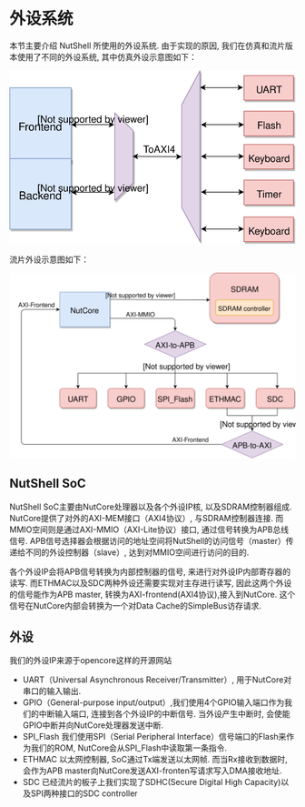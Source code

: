 # 外设系统

本节主要介绍 NutShell 所使用的外设系统. 由于实现的原因, 我们在仿真和流片版本使用了不同的外设系统, 其中仿真外设示意图如下：

![](mmio.svg)



流片外设示意图如下：

![](peripheral-real.svg)

## NutShell SoC

NutShell SoC主要由NutCore处理器以及各个外设IP核, 以及SDRAM控制器组成. NutCore提供了对外的AXI-MEM接口（AXI4协议）, 与SDRAM控制器连接. 而MMIO空间则是通过AXI-MMIO（AXI-Lite协议）接口, 通过信号转换为APB总线信号. APB信号选择器会根据访问的地址空间将NutShell的访问信号（master）传递给不同的外设控制器（slave）, 达到对MMIO空间进行访问的目的.   

各个外设IP会将APB信号转换为内部控制器的信号, 来进行对外设IP内部寄存器的读写. 而ETHMAC以及SDC两种外设还需要实现对主存进行读写, 因此这两个外设的信号能作为APB master, 转换为AXI-frontend(AXI4协议),接入到NutCore. 这个信号在NutCore内部会转换为一个对Data Cache的SimpleBus访存请求. 



## 外设

我们的外设IP来源于opencore这样的开源网站

* UART（Universal Asynchronous Receiver/Transmitter）, 用于NutCore对串口的输入输出. 
* GPIO（General-purpose input/output）,我们使用4个GPIO输入端口作为我们的中断输入端口, 连接到各个外设IP的中断信号. 当外设产生中断时, 会使能GPIO中断并向NutCore处理器发送中断. 
* SPI_Flash 我们使用SPI（Serial Peripheral Interface）信号端口的Flash来作为我们的ROM, NutCore会从SPI_Flash中读取第一条指令. 
* ETHMAC 以太网控制器, SoC通过Tx端发送以太网帧. 而当Rx接收到数据时, 会作为APB master向NutCore发送AXI-fronten写请求写入DMA接收地址. 
* SDC 已经流片的板子上我们实现了SDHC(Secure Digital High Capacity)以及SPI两种接口的SDC controller



